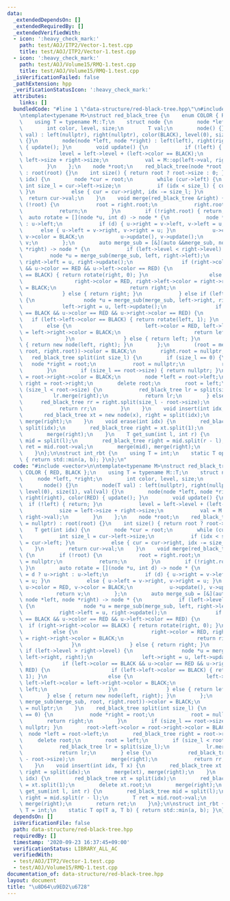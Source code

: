 ```yaml
---
data:
  _extendedDependsOn: []
  _extendedRequiredBy: []
  _extendedVerifiedWith:
  - icon: ':heavy_check_mark:'
    path: test/AOJ/ITP2/Vector-1.test.cpp
    title: test/AOJ/ITP2/Vector-1.test.cpp
  - icon: ':heavy_check_mark:'
    path: test/AOJ/Volume15/RMQ-1.test.cpp
    title: test/AOJ/Volume15/RMQ-1.test.cpp
  _isVerificationFailed: false
  _pathExtension: hpp
  _verificationStatusIcon: ':heavy_check_mark:'
  attributes:
    links: []
  bundledCode: "#line 1 \"data-structure/red-black-tree.hpp\"\n#include <vector>\n\
    \ntemplate<typename M>\nstruct red_black_tree {\n    enum COLOR { RED, BLACK };\n\
    \    using T = typename M::T;\n    struct node {\n        node *left, *right;\n\
    \        int color, level, size;\n        T val;\n        node() {}\n        node(T\
    \ val) : left(nullptr), right(nullptr), color(BLACK), level(0), size(1), val(val)\
    \ {}\n        node(node *left, node *right) : left(left), right(right), color(RED)\
    \ { update(); }\n        void update() {\n            if (!left) { return; }\n\
    \            level = left->level + (left->color == BLACK);\n            size =\
    \ left->size + right->size;\n            val = M::op(left->val, right->val);\n\
    \        }\n    };\n    node *root;\n    red_black_tree(node *root = nullptr)\
    \ : root(root) {}\n    int size() { return root ? root->size : 0; }\n    T get(int\
    \ idx) {\n        node *cur = root;\n        while (cur->left) {\n           \
    \ int size_l = cur->left->size;\n            if (idx < size_l) { cur = cur->left;\
    \ }\n            else { cur = cur->right, idx -= size_l; }\n        }\n      \
    \  return cur->val;\n    }\n    void merge(red_black_tree &right) {\n        if\
    \ (!root) {\n            root = right.root;\n            right.root = nullptr;\n\
    \            return;\n        }\n        if (!right.root) { return; }\n      \
    \  auto rotate = [](node *u, int d) -> node * {\n            node *v = d ? u->right\
    \ : u->left;\n            if (d) { u->right = v->left, v->left = u; }\n      \
    \      else { u->left = v->right, v->right = u; }\n            u->color = RED,\
    \ v->color = BLACK;\n            u->update(), v->update();\n            return\
    \ v;\n        };\n        auto merge_sub = [&](auto &&merge_sub, node *left, node\
    \ *right) -> node * {\n            if (left->level < right->level) {\n       \
    \         node *u = merge_sub(merge_sub, left, right->left);\n               \
    \ right->left = u, right->update();\n                if (right->color == BLACK\
    \ && u->color == RED && u->left->color == RED) {\n                    if (right->right->color\
    \ == BLACK) { return rotate(right, 0); }\n                    else {\n       \
    \                 right->color = RED, right->left->color = right->right->color\
    \ = BLACK;\n                        return right;\n                    }\n   \
    \             } else { return right; }\n            } else if (left->level > right->level)\
    \ {\n                node *u = merge_sub(merge_sub, left->right, right);\n   \
    \             left->right = u, left->update();\n                if (left->color\
    \ == BLACK && u->color == RED && u->right->color == RED) {\n                 \
    \   if (left->left->color == BLACK) { return rotate(left, 1); }\n            \
    \        else {\n                        left->color = RED, left->left->color\
    \ = left->right->color = BLACK;\n                        return left;\n      \
    \              }\n                } else { return left; }\n            } else\
    \ { return new node(left, right); }\n        };\n        (root = merge_sub(merge_sub,\
    \ root, right.root))->color = BLACK;\n        right.root = nullptr;\n    }\n \
    \   red_black_tree split(int size_l) {\n        if (size_l == 0) {\n         \
    \   node *right = root;\n            root = nullptr;\n            return right;\n\
    \        }\n        if (size_l == root->size) { return nullptr; }\n        root->left->color\
    \ = root->right->color = BLACK;\n        node *left = root->left;\n        red_black_tree\
    \ right = root->right;\n        delete root;\n        root = left;\n        if\
    \ (size_l < root->size) {\n            red_black_tree lr = split(size_l);\n  \
    \          lr.merge(right);\n            return lr;\n        } else {\n      \
    \      red_black_tree rr = right.split(size_l - root->size);\n            merge(right);\n\
    \            return rr;\n        }\n    }\n    void insert(int idx, T x) {\n \
    \       red_black_tree xt = new node(x), right = split(idx);\n        merge(xt),\
    \ merge(right);\n    }\n    void erase(int idx) {\n        red_black_tree xt =\
    \ split(idx);\n        red_black_tree right = xt.split(1);\n        delete xt.root;\n\
    \        merge(right);\n    }\n    T get_sum(int l, int r) {\n        red_black_tree\
    \ mid = split(l);\n        red_black_tree right = mid.split(r - l);\n        T\
    \ ret = mid.root->val;\n        merge(mid), merge(right);\n        return ret;\n\
    \    }\n};\n\nstruct int_rbt {\n    using T = int;\n    static T op(T a, T b)\
    \ { return std::min(a, b); }\n};\n"
  code: "#include <vector>\n\ntemplate<typename M>\nstruct red_black_tree {\n    enum\
    \ COLOR { RED, BLACK };\n    using T = typename M::T;\n    struct node {\n   \
    \     node *left, *right;\n        int color, level, size;\n        T val;\n \
    \       node() {}\n        node(T val) : left(nullptr), right(nullptr), color(BLACK),\
    \ level(0), size(1), val(val) {}\n        node(node *left, node *right) : left(left),\
    \ right(right), color(RED) { update(); }\n        void update() {\n          \
    \  if (!left) { return; }\n            level = left->level + (left->color == BLACK);\n\
    \            size = left->size + right->size;\n            val = M::op(left->val,\
    \ right->val);\n        }\n    };\n    node *root;\n    red_black_tree(node *root\
    \ = nullptr) : root(root) {}\n    int size() { return root ? root->size : 0; }\n\
    \    T get(int idx) {\n        node *cur = root;\n        while (cur->left) {\n\
    \            int size_l = cur->left->size;\n            if (idx < size_l) { cur\
    \ = cur->left; }\n            else { cur = cur->right, idx -= size_l; }\n    \
    \    }\n        return cur->val;\n    }\n    void merge(red_black_tree &right)\
    \ {\n        if (!root) {\n            root = right.root;\n            right.root\
    \ = nullptr;\n            return;\n        }\n        if (!right.root) { return;\
    \ }\n        auto rotate = [](node *u, int d) -> node * {\n            node *v\
    \ = d ? u->right : u->left;\n            if (d) { u->right = v->left, v->left\
    \ = u; }\n            else { u->left = v->right, v->right = u; }\n           \
    \ u->color = RED, v->color = BLACK;\n            u->update(), v->update();\n \
    \           return v;\n        };\n        auto merge_sub = [&](auto &&merge_sub,\
    \ node *left, node *right) -> node * {\n            if (left->level < right->level)\
    \ {\n                node *u = merge_sub(merge_sub, left, right->left);\n    \
    \            right->left = u, right->update();\n                if (right->color\
    \ == BLACK && u->color == RED && u->left->color == RED) {\n                  \
    \  if (right->right->color == BLACK) { return rotate(right, 0); }\n          \
    \          else {\n                        right->color = RED, right->left->color\
    \ = right->right->color = BLACK;\n                        return right;\n    \
    \                }\n                } else { return right; }\n            } else\
    \ if (left->level > right->level) {\n                node *u = merge_sub(merge_sub,\
    \ left->right, right);\n                left->right = u, left->update();\n   \
    \             if (left->color == BLACK && u->color == RED && u->right->color ==\
    \ RED) {\n                    if (left->left->color == BLACK) { return rotate(left,\
    \ 1); }\n                    else {\n                        left->color = RED,\
    \ left->left->color = left->right->color = BLACK;\n                        return\
    \ left;\n                    }\n                } else { return left; }\n    \
    \        } else { return new node(left, right); }\n        };\n        (root =\
    \ merge_sub(merge_sub, root, right.root))->color = BLACK;\n        right.root\
    \ = nullptr;\n    }\n    red_black_tree split(int size_l) {\n        if (size_l\
    \ == 0) {\n            node *right = root;\n            root = nullptr;\n    \
    \        return right;\n        }\n        if (size_l == root->size) { return\
    \ nullptr; }\n        root->left->color = root->right->color = BLACK;\n      \
    \  node *left = root->left;\n        red_black_tree right = root->right;\n   \
    \     delete root;\n        root = left;\n        if (size_l < root->size) {\n\
    \            red_black_tree lr = split(size_l);\n            lr.merge(right);\n\
    \            return lr;\n        } else {\n            red_black_tree rr = right.split(size_l\
    \ - root->size);\n            merge(right);\n            return rr;\n        }\n\
    \    }\n    void insert(int idx, T x) {\n        red_black_tree xt = new node(x),\
    \ right = split(idx);\n        merge(xt), merge(right);\n    }\n    void erase(int\
    \ idx) {\n        red_black_tree xt = split(idx);\n        red_black_tree right\
    \ = xt.split(1);\n        delete xt.root;\n        merge(right);\n    }\n    T\
    \ get_sum(int l, int r) {\n        red_black_tree mid = split(l);\n        red_black_tree\
    \ right = mid.split(r - l);\n        T ret = mid.root->val;\n        merge(mid),\
    \ merge(right);\n        return ret;\n    }\n};\n\nstruct int_rbt {\n    using\
    \ T = int;\n    static T op(T a, T b) { return std::min(a, b); }\n};"
  dependsOn: []
  isVerificationFile: false
  path: data-structure/red-black-tree.hpp
  requiredBy: []
  timestamp: '2020-09-23 16:37:45+09:00'
  verificationStatus: LIBRARY_ALL_AC
  verifiedWith:
  - test/AOJ/ITP2/Vector-1.test.cpp
  - test/AOJ/Volume15/RMQ-1.test.cpp
documentation_of: data-structure/red-black-tree.hpp
layout: document
title: "\u8D64\u9ED2\u6728"
---
```


